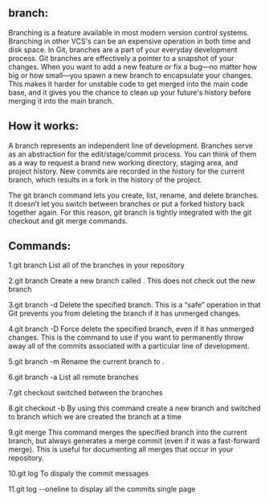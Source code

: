 branch:
-------
Branching is a feature available in most modern version control systems. Branching in other VCS's can be an expensive operation in both time and disk space. In Git, branches are a part of your everyday development process. Git branches are effectively a pointer to a snapshot of your changes. When you want to add a new feature or fix a bug—no matter how big or how small—you spawn a new branch to encapsulate your changes. This makes it harder for unstable code to get merged into the main code base, and it gives you the chance to clean up your future's history before merging it into the main branch.


How it works:
--------------
A branch represents an independent line of development. Branches serve as an abstraction for the edit/stage/commit process. You can think of them as a way to request a brand new working directory, staging area, and project history. New commits are recorded in the history for the current branch, which results in a fork in the history of the project.

The git branch command lets you create, list, rename, and delete branches. It doesn’t let you switch between branches or put a forked history back together again. For this reason, git branch is tightly integrated with the git checkout and git merge commands.


Commands:
---------
1.git branch
      List all of the branches in your repository

2.git branch <branch>
      Create a new branch called <branch>. This does not check out the new branch  

3.git branch -d <branch>
      Delete the specified branch. This is a “safe” operation in that Git prevents you from deleting the branch if it has unmerged       changes.

4.git branch -D <branch>
      Force delete the specified branch, even if it has unmerged changes. This is the command to use if you want to permanently throw       away all of the commits associated with a particular line of development.

5.git branch -m <branch>
      Rename the current branch to <branch>.

6.git branch -a
      List all remote branches

7.git checkout <branchname>
      switched between the branches

8.git checkout -b <newbranch>
      By using this command create a new branch and switched to branch which we are created the branch at a time

9.git merge <branch>
      This command merges the specified branch into the current branch, but always generates a merge commit (even if it was a               fast-forward merge). This is useful for documenting all merges that occur in your repository.

10.git log
       To dispaly the commit messages

11.git log --oneline
       to display all the commits single page 

